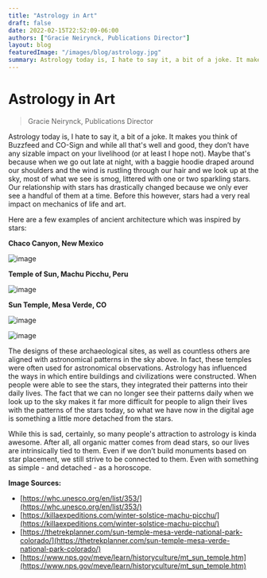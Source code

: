```yaml
---
title: "Astrology in Art"
draft: false
date: 2022-02-15T22:52:09-06:00
authors: ["Gracie Neirynck, Publications Director"]
layout: blog
featuredImage: "/images/blog/astrology.jpg"
summary: Astrology today is, I hate to say it, a bit of a joke. It makes you think of Buzzfeed and CO-Sign and while all that's well and good, they don’t have any sizable impact on your livelihood (or at least I hope not). 
---
```

# Astrology in Art
> Gracie Neirynck, Publications Director

Astrology today is, I hate to say it, a bit of a joke. It makes you think of Buzzfeed and CO-Sign and while all that's well and good, they don’t have any sizable impact on your livelihood (or at least I hope not). Maybe that's because when we go out late at night, with a baggie hoodie draped around our shoulders and the wind is rustling through our hair and we look up at the sky, most of what we see is smog, littered with one or two sparkling stars. Our relationship with stars has drastically changed because we only ever see a handful of them at a time. Before this however, stars had a very real impact on mechanics of life and art. 

Here are a few examples of ancient architecture which was inspired by stars:

**Chaco Canyon, New Mexico**

![image](/images/blog/post/astrology/1.jpg#blog)

**Temple of Sun, Machu Picchu, Peru**

![image](/images/blog/post/astrology/2.jpg#blog)

**Sun Temple, Mesa Verde, CO**

![image](/images/blog/post/astrology/3.jpg#blog)

![image](/images/blog/post/astrology/4.jpg#blog)

​​The designs of these archaeological sites, as well as countless others are aligned with astronomical patterns in the sky above. In fact, these temples were often used for astronomical observations. Astrology has influenced the ways in which entire buildings and civilizations were constructed. When people were able to see the stars, they integrated their patterns into their daily lives. The fact that we can no longer see their patterns daily when we look up to the sky makes it far more difficult for people to align their lives with the patterns of the stars today, so what we have now in the digital age is something a little more detached from the stars.

While this is sad, certainly, so many people's attraction to astrology is kinda awesome. After all, all organic matter comes from dead stars, so our lives are intrinsically tied to them. Even if we don’t build monuments based on star placement, we still strive to be connected to them. Even with something as simple - and detached - as a horoscope.

**Image Sources:**

*   [https://whc.unesco.org/en/list/353/](https://whc.unesco.org/en/list/353/)
*   [](https://thetrekplanner.com/sun-temple-mesa-verde-national-park-colorado/)[https://killaexpeditions.com/winter-solstice-machu-picchu/](https://killaexpeditions.com/winter-solstice-machu-picchu/)
*   [https://thetrekplanner.com/sun-temple-mesa-verde-national-park-colorado/](https://thetrekplanner.com/sun-temple-mesa-verde-national-park-colorado/)
*   [https://www.nps.gov/meve/learn/historyculture/mt_sun_temple.htm](https://www.nps.gov/meve/learn/historyculture/mt_sun_temple.htm)